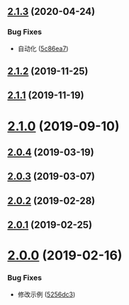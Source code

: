 ## [2.1.3](https://github.com/tinper-bee/bee-calendar/compare/v2.1.2...v2.1.3) (2020-04-24)


### Bug Fixes

* 自动化 ([5c86ea7](https://github.com/tinper-bee/bee-calendar/commit/5c86ea795d07e74cfceeb990f555ed832577d158))



<a name="2.1.2"></a>
## [2.1.2](https://github.com/tinper-bee/bee-calendar/compare/v2.1.1...v2.1.2) (2019-11-25)



<a name="2.1.1"></a>
## [2.1.1](https://github.com/tinper-bee/bee-calendar/compare/v2.1.0...v2.1.1) (2019-11-19)



<a name="2.1.0"></a>
# [2.1.0](https://github.com/tinper-bee/bee-calendar/compare/v2.0.4...v2.1.0) (2019-09-10)



<a name="2.0.4"></a>
## [2.0.4](https://github.com/tinper-bee/bee-calendar/compare/v2.0.3...v2.0.4) (2019-03-19)



<a name="2.0.3"></a>
## [2.0.3](https://github.com/tinper-bee/bee-calendar/compare/v2.0.2...v2.0.3) (2019-03-07)



<a name="2.0.2"></a>
## [2.0.2](https://github.com/tinper-bee/bee-calendar/compare/v2.0.1...v2.0.2) (2019-02-28)



<a name="2.0.1"></a>
## [2.0.1](https://github.com/tinper-bee/bee-calendar/compare/v2.0.0...v2.0.1) (2019-02-25)



<a name="2.0.0"></a>
# [2.0.0](https://github.com/tinper-bee/bee-calendar/compare/5256dc3...v2.0.0) (2019-02-16)


### Bug Fixes

* 修改示例 ([5256dc3](https://github.com/tinper-bee/bee-calendar/commit/5256dc3))



